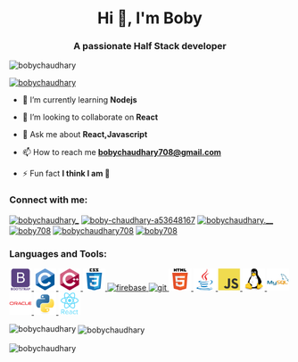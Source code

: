 <h1 align="center">Hi 👋, I'm Boby</h1>
<h3 align="center">A passionate Half Stack developer</h3>

<p align="left"> <img src="https://komarev.com/ghpvc/?username=bobychaudhary&label=Profile%20views&color=0e75b6&style=flat" alt="bobychaudhary" /> </p>

<p align="left"> <a href="https://github.com/ryo-ma/github-profile-trophy"><img src="https://github-profile-trophy.vercel.app/?username=bobychaudhary" alt="bobychaudhary" /></a> </p>

- 🌱 I’m currently learning **Nodejs**

- 👯 I’m looking to collaborate on **React**

- 💬 Ask me about **React,Javascript**

- 📫 How to reach me **bobychaudhary708@gmail.com**

- ⚡ Fun fact **I think I am 💭**

<h3 align="left">Connect with me:</h3>
<p align="left">
<a href="https://twitter.com/bobychaudhary_" target="blank"><img align="center" src="https://raw.githubusercontent.com/rahuldkjain/github-profile-readme-generator/master/src/images/icons/Social/twitter.svg" alt="bobychaudhary_" height="30" width="40" /></a>
<a href="https://linkedin.com/in/boby-chaudhary-a53648167" target="blank"><img align="center" src="https://raw.githubusercontent.com/rahuldkjain/github-profile-readme-generator/master/src/images/icons/Social/linked-in-alt.svg" alt="boby-chaudhary-a53648167" height="30" width="40" /></a>
<a href="https://instagram.com/bobychaudhary.__" target="blank"><img align="center" src="https://raw.githubusercontent.com/rahuldkjain/github-profile-readme-generator/master/src/images/icons/Social/instagram.svg" alt="bobychaudhary.__" height="30" width="40" /></a>
<a href="https://www.codechef.com/users/boby708" target="blank"><img align="center" src="https://cdn.jsdelivr.net/npm/simple-icons@3.1.0/icons/codechef.svg" alt="boby708" height="30" width="40" /></a>
<a href="https://www.hackerrank.com/bobychaudhary708" target="blank"><img align="center" src="https://raw.githubusercontent.com/rahuldkjain/github-profile-readme-generator/master/src/images/icons/Social/hackerrank.svg" alt="bobychaudhary708" height="30" width="40" /></a>
<a href="https://www.leetcode.com/boby708" target="blank"><img align="center" src="https://raw.githubusercontent.com/rahuldkjain/github-profile-readme-generator/master/src/images/icons/Social/leet-code.svg" alt="boby708" height="30" width="40" /></a>
</p>

<h3 align="left">Languages and Tools:</h3>
<p align="left"> <a href="https://getbootstrap.com" target="_blank"> <img src="https://raw.githubusercontent.com/devicons/devicon/master/icons/bootstrap/bootstrap-plain-wordmark.svg" alt="bootstrap" width="40" height="40"/> </a> <a href="https://www.cprogramming.com/" target="_blank"> <img src="https://raw.githubusercontent.com/devicons/devicon/master/icons/c/c-original.svg" alt="c" width="40" height="40"/> </a> <a href="https://www.w3schools.com/cpp/" target="_blank"> <img src="https://raw.githubusercontent.com/devicons/devicon/master/icons/cplusplus/cplusplus-original.svg" alt="cplusplus" width="40" height="40"/> </a> <a href="https://www.w3schools.com/css/" target="_blank"> <img src="https://raw.githubusercontent.com/devicons/devicon/master/icons/css3/css3-original-wordmark.svg" alt="css3" width="40" height="40"/> </a> <a href="https://firebase.google.com/" target="_blank"> <img src="https://www.vectorlogo.zone/logos/firebase/firebase-icon.svg" alt="firebase" width="40" height="40"/> </a> <a href="https://git-scm.com/" target="_blank"> <img src="https://www.vectorlogo.zone/logos/git-scm/git-scm-icon.svg" alt="git" width="40" height="40"/> </a> <a href="https://www.w3.org/html/" target="_blank"> <img src="https://raw.githubusercontent.com/devicons/devicon/master/icons/html5/html5-original-wordmark.svg" alt="html5" width="40" height="40"/> </a> <a href="https://www.java.com" target="_blank"> <img src="https://raw.githubusercontent.com/devicons/devicon/master/icons/java/java-original.svg" alt="java" width="40" height="40"/> </a> <a href="https://developer.mozilla.org/en-US/docs/Web/JavaScript" target="_blank"> <img src="https://raw.githubusercontent.com/devicons/devicon/master/icons/javascript/javascript-original.svg" alt="javascript" width="40" height="40"/> </a> <a href="https://www.linux.org/" target="_blank"> <img src="https://raw.githubusercontent.com/devicons/devicon/master/icons/linux/linux-original.svg" alt="linux" width="40" height="40"/> </a> <a href="https://www.mysql.com/" target="_blank"> <img src="https://raw.githubusercontent.com/devicons/devicon/master/icons/mysql/mysql-original-wordmark.svg" alt="mysql" width="40" height="40"/> </a> <a href="https://www.oracle.com/" target="_blank"> <img src="https://raw.githubusercontent.com/devicons/devicon/master/icons/oracle/oracle-original.svg" alt="oracle" width="40" height="40"/> </a> <a href="https://www.python.org" target="_blank"> <img src="https://raw.githubusercontent.com/devicons/devicon/master/icons/python/python-original.svg" alt="python" width="40" height="40"/> </a> <a href="https://reactjs.org/" target="_blank"> <img src="https://raw.githubusercontent.com/devicons/devicon/master/icons/react/react-original-wordmark.svg" alt="react" width="40" height="40"/> </a> </p>

<p><img align="left" src="https://github-readme-stats.vercel.app/api/top-langs?username=bobychaudhary&show_icons=true&locale=en&layout=compact" alt="bobychaudhary" /></p>

<p>&nbsp;<img align="center" src="https://github-readme-stats.vercel.app/api?username=bobychaudhary&show_icons=true&locale=en" alt="bobychaudhary" /></p>

<p><img align="center" src="https://github-readme-streak-stats.herokuapp.com/?user=bobychaudhary&" alt="bobychaudhary" /></p>
